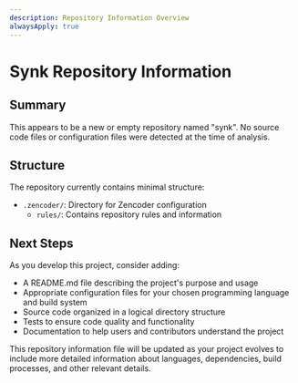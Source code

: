 ```yaml
---
description: Repository Information Overview
alwaysApply: true
---
```


# Synk Repository Information

## Summary
This appears to be a new or empty repository named "synk". No source code files or configuration files were detected at the time of analysis.

## Structure
The repository currently contains minimal structure:
- `.zencoder/`: Directory for Zencoder configuration
  - `rules/`: Contains repository rules and information

## Next Steps
As you develop this project, consider adding:
- A README.md file describing the project's purpose and usage
- Appropriate configuration files for your chosen programming language and build system
- Source code organized in a logical directory structure
- Tests to ensure code quality and functionality
- Documentation to help users and contributors understand the project

This repository information file will be updated as your project evolves to include more detailed information about languages, dependencies, build processes, and other relevant details.